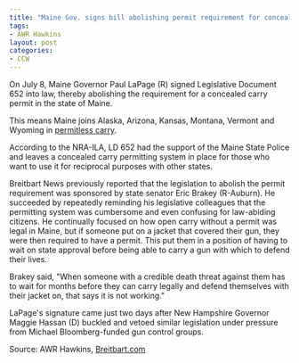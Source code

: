 ```yaml
---
title: "Maine Gov. signs bill abolishing permit requirement for concealed carry"
tags:
- AWR Hawkins
layout: post
categories:
- CCW
---
```


On July 8, Maine Governor Paul LaPage (R) signed Legislative Document 652 into law, thereby abolishing the requirement for a concealed carry permit in the state of Maine.

This means Maine joins Alaska, Arizona, Kansas, Montana, Vermont and Wyoming in [permitless carry](/permitless-carry-states.html).

According to the NRA-ILA, LD 652 had the support of the Maine State Police and leaves a concealed carry permitting system in place for those who want to use it for reciprocal purposes with other states.

Breitbart News previously reported that the legislation to abolish the permit requirement was sponsored by state senator Eric Brakey (R-Auburn). He succeeded by repeatedly reminding his legislative colleagues that the permitting system was cumbersome and even confusing for law-abiding citizens. He continually focused on how open carry without a permit was legal in Maine, but if someone put on a jacket that covered their gun, they were then required to have a permit. This put them in a position of having to wait on state approval before being able to carry a gun with which to defend their lives.

Brakey said, "When someone with a credible death threat against them has to wait for months before they can carry legally and defend themselves with their jacket on, that says it is not working."

LaPage's signature came just two days after New Hampshire Governor Maggie Hassan (D) buckled and vetoed similar legislation under pressure from Michael Bloomberg-funded gun control groups.

Source: AWR Hawkins, [Breitbart.com](https://www.breitbart.com/big-government/2015/07/08/maine-gov-signs-bill-abolishing-permit-requirement-for-concealed-carry/)
